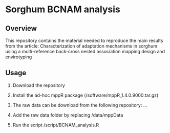Sorghum BCNAM analysis
====
  
## Overview
      
This repository contains the material needed to reproduce the main results from
the article: Characterization of adaptation mechanisms in sorghum using a
multi-reference back-cross nested association mapping design and envirotyping

## Usage

1. Download the repository

2. Install the ad-hoc mppR package (/software/mppR_1.4.0.9000.tar.gz)

3. The raw data can be download from the following repository: ...

4. Add the raw data folder by replacing /data/mppData

5. Run the script /script/BCNAM_analysis.R